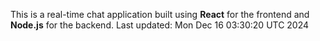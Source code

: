 This is a real-time chat application built using **React** for the frontend and **Node.js** for the backend.
Last updated: Mon Dec 16 03:30:20 UTC 2024
